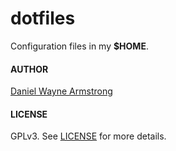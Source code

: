 # dotfiles

Configuration files in my **$HOME**.

#### AUTHOR

[Daniel Wayne Armstrong](https://www.dwarmstrong.org)

#### LICENSE

GPLv3. See [LICENSE](https://gitlab.com/dwarmstrong.org/dotfiles/blob/master/LICENSE.md) for more details.
